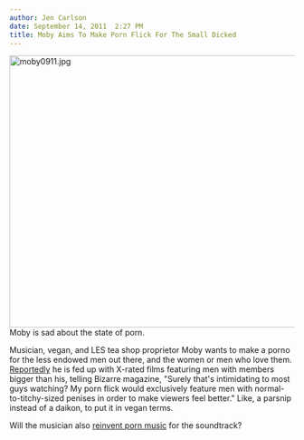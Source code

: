 ```yaml
---
author: Jen Carlson
date: September 14, 2011  2:27 PM
title: Moby Aims To Make Porn Flick For The Small Dicked
---
```


<p><span class="mt-enclosure mt-enclosure-image" style="display: inline;"> <img alt="moby0911.jpg" src="https://web.archive.org/web/20111016001832im_/http://gothamist.com/attachments/arts_jen/moby0911.jpg" width="640" height="480" class="image-none"> </span><br>
<span class="photo_caption">Moby is sad about the state of porn.</span></p>

<p>Musician, vegan, and LES tea shop proprietor Moby wants to make a porno for the less endowed men out there, and the women or men who love them. <a href="https://web.archive.org/web/20111016001832/http://ohnotheydidnt.livejournal.com/62674063.html#ixzz1XwZ3Nd4A">Reportedly</a> he is fed up with X-rated films featuring men with members bigger than his, telling Bizarre magazine, &quot;Surely that&apos;s intimidating to most guys watching? My porn flick would exclusively feature men with normal-to-titchy-sized penises in order to make viewers feel better.&quot; Like, a parsnip instead of a daikon, to put it in vegan terms.</p>

<p>Will the musician also <a href="https://web.archive.org/web/20111016001832/http://www.youtube.com/watch?v=7TrZFxhrPUI&amp;feature=rellist&amp;playnext=1&amp;list=PLB656015F20D7B85C">reinvent porn music</a> for the soundtrack?</p>